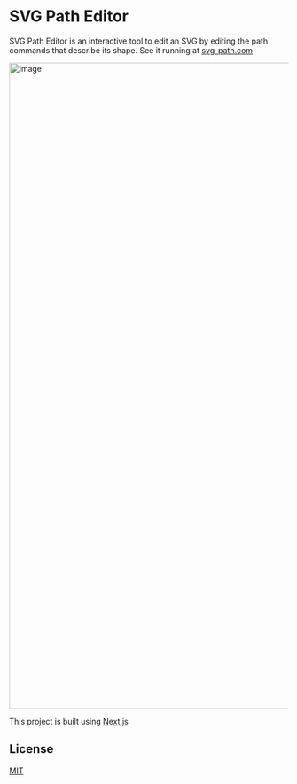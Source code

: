# SVG Path Editor

SVG Path Editor is an interactive tool to edit an SVG by editing the path commands that describe its shape. See it running at [svg-path.com](https://svg-path.com)

<img width="1164" alt="image" src="https://user-images.githubusercontent.com/7726851/187352908-ec003676-52e2-42e2-b631-828cdc963c63.png">

This project is built using [Next.js](https://nextjs.org/)

## License
[MIT](https://github.com/rfauver/svg_path_editor/blob/main/LICENSE)
